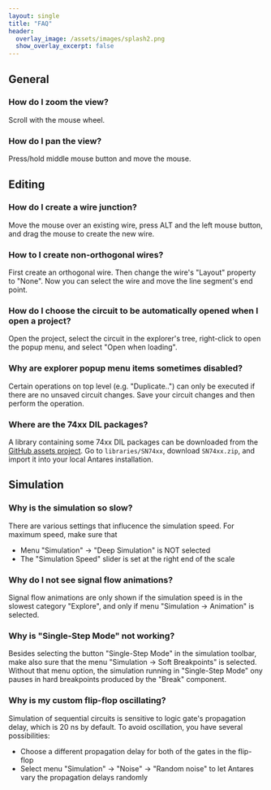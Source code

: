 ```yaml
---
layout: single
title: "FAQ"
header:
  overlay_image: /assets/images/splash2.png
  show_overlay_excerpt: false
---
```


## General

### How do I zoom the view?

Scroll with the mouse wheel.

### How do I pan the view?

Press/hold middle mouse button and move the mouse.

## Editing

### How do I create a wire junction?

Move the mouse over an existing wire, press ALT and the left mouse button, and drag the mouse to create the new wire.

### How to I create non-orthogonal wires?

First create an orthogonal wire. Then change the wire's "Layout" property to "None". Now you can select the wire and move the line segment's end point.

### How do I choose the circuit to be automatically opened when I open a project?

Open the project, select the circuit in the explorer's tree, right-click to open the
popup menu, and select "Open when loading".

### Why are explorer popup menu items sometimes disabled?

Certain operations on top level (e.g. "Duplicate..") can only be executed if there are no unsaved circuit changes. Save your circuit changes and then perform the operation.

### Where are the 74xx DIL packages?

A library containing some 74xx DIL packages can be downloaded from the [GitHub assets project](https://github.com/flandreas/antares-assets). Go to `libraries/SN74xx`, download `SN74xx.zip`, and import it into your local Antares installation.

## Simulation

### Why is the simulation so slow?

There are various settings that influcence the simulation speed. For maximum speed, make sure that
- Menu "Simulation" -> "Deep Simulation" is NOT selected
- The "Simulation Speed" slider is set at the right end of the scale

### Why do I not see signal flow animations?

Signal flow animations are only shown if the simulation speed is in the slowest category "Explore", and only if menu "Simulation -> Animation" is selected.

### Why is "Single-Step Mode" not working?

Besides selecting the button "Single-Step Mode" in the simulation toolbar, make also sure
that the menu "Simulation -> Soft Breakpoints" is selected. Without that menu option, the
simulation running in "Single-Step Mode" ony pauses in hard breakpoints produced by
the "Break" component.

### Why is my custom flip-flop oscillating?

Simulation of sequential circuits is sensitive to logic gate's propagation delay, which is 20 ns by default. To avoid oscillation, you have several possibilities:
- Choose a different propagation delay for both of the gates in the flip-flop
- Select menu "Simulation" -> "Noise" -> "Random noise" to let Antares vary the propagation delays randomly
